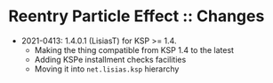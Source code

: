 # Reentry Particle Effect :: Changes

* 2021-0413: 1.4.0.1 (LisiasT) for KSP >= 1.4.
	+ Making the thing compatible from KSP 1.4 to the latest
	+ Adding KSPe installment checks facilities
	+ Moving it into `net.lisias.ksp` hierarchy

